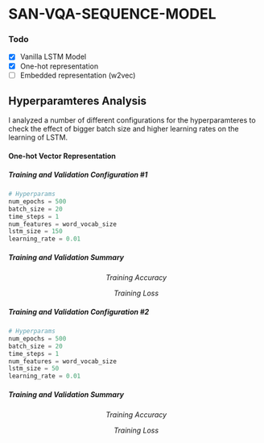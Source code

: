 # SAN-VQA-SEQUENCE-MODEL

### Todo

- [x] Vanilla LSTM Model
- [x] One-hot representation
- [ ] Embedded representation (w2vec)

## Hyperparamteres Analysis

I analyzed a number of different configurations for the hyperparamteres to check the effect of bigger batch size and higher learning rates on the learning of LSTM.

#### One-hot Vector Representation

##### Training and Validation Configuration #1
```python
# Hyperparams
num_epochs = 500
batch_size = 20
time_steps = 1
num_features = word_vocab_size
lstm_size = 150
learning_rate = 0.01
```

##### Training and Validation Summary

<p align="center">
    <img src="https://github.com/aligholami/SAN-VQA-SEQUENCE-MODEL/raw/master/diagram/one-hot/train-acc.png" alt>
    <em>Training Accuracy</em>
</p>

<p align="center">
    <img src="https://github.com/aligholami/SAN-VQA-SEQUENCE-MODEL/raw/master/diagram/one-hot/train-loss.png" alt>
    <em>Training Loss</em>
</p>


##### Training and Validation Configuration #2
```python
# Hyperparams
num_epochs = 500
batch_size = 20
time_steps = 1
num_features = word_vocab_size
lstm_size = 50
learning_rate = 0.01
```

##### Training and Validation Summary

<p align="center">
    <img src="https://github.com/aligholami/SAN-VQA-SEQUENCE-MODEL/raw/master/diagram/one-hot/train-acc-smaller-lstm-size.png" alt>
    <em>Training Accuracy</em>
</p>

<p align="center">
    <img src="https://github.com/aligholami/SAN-VQA-SEQUENCE-MODEL/raw/master/diagram/one-hot/train-loss-smaller-lstm-size.png" alt>
    <em>Training Loss</em>
</p>
